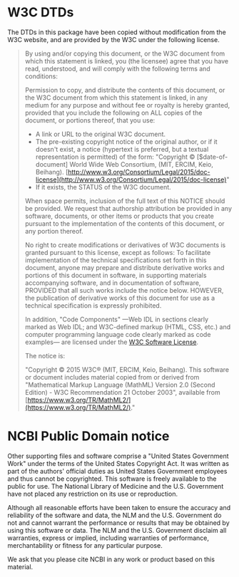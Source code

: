 # W3C DTDs

The DTDs in this package have been copied without modification from the W3C website, and are provided by the W3C under the following license.

> By using and/or copying this document, or the W3C document from which this statement is linked, you (the licensee) agree that you have read, understood, and will comply with the following terms and conditions:
>
> Permission to copy, and distribute the contents of this document, or the W3C document from which this statement is linked, in any medium for any purpose and without fee or royalty is hereby granted, provided that you include the following on ALL copies of the document, or portions thereof, that you use:
>
> * A link or URL to the original W3C document.
> * The pre-existing copyright notice of the original author, or if it doesn't exist, a notice (hypertext is preferred, but a textual representation is permitted) of the form: "Copyright © [$date-of-document] World Wide Web Consortium, (MIT, ERCIM, Keio, Beihang). [http://www.w3.org/Consortium/Legal/2015/doc-license](http://www.w3.org/Consortium/Legal/2015/doc-license)"
> * If it exists, the STATUS of the W3C document.
>
> When space permits, inclusion of the full text of this NOTICE should be provided. We request that authorship attribution be provided in any software, documents, or other items or products that you create pursuant to the implementation of the contents of this document, or any portion thereof.
>
> No right to create modifications or derivatives of W3C documents is granted pursuant to this license, except as follows: To facilitate implementation of the technical specifications set forth in this document, anyone may prepare and distribute derivative works and portions of this document in software, in supporting materials accompanying software, and in documentation of software, PROVIDED that all such works include the notice below. HOWEVER, the publication of derivative works of this document for use as a technical specification is expressly prohibited.
>
> In addition, "Code Components" —Web IDL in sections clearly marked as Web IDL; and W3C-defined markup (HTML, CSS, etc.) and computer programming language code clearly marked as code examples— are licensed under the [W3C Software License](http://www.w3.org/Consortium/Legal/copyright-software).
>
> The notice is:
>
> "Copyright © 2015 W3C® (MIT, ERCIM, Keio, Beihang). This software or document
> includes material copied from or derived from "Mathematical Markup Language
> (MathML) Version 2.0 (Second Edition) - W3C Recommendation 21 October 2003",
> available from
> [https://www.w3.org/TR/MathML2/](https://www.w3.org/TR/MathML2/)."


# NCBI Public Domain notice

Other supporting files and software comprise a "United States
Government Work" under the terms of the
United States Copyright Act.  It was written as part of the authors'
official duties as United States Government employees and thus cannot
be copyrighted.  This software is freely available to the public for
use. The National Library of Medicine and the U.S. Government have not
placed any restriction on its use or reproduction.

Although all reasonable efforts have been taken to ensure the accuracy
and reliability of the software and data, the NLM and the U.S.
Government do not and cannot warrant the performance or results that
may be obtained by using this software or data. The NLM and the U.S.
Government disclaim all warranties, express or implied, including
warranties of performance, merchantability or fitness for any
particular purpose.

We ask that you please cite NCBI in any work or product based on this material.